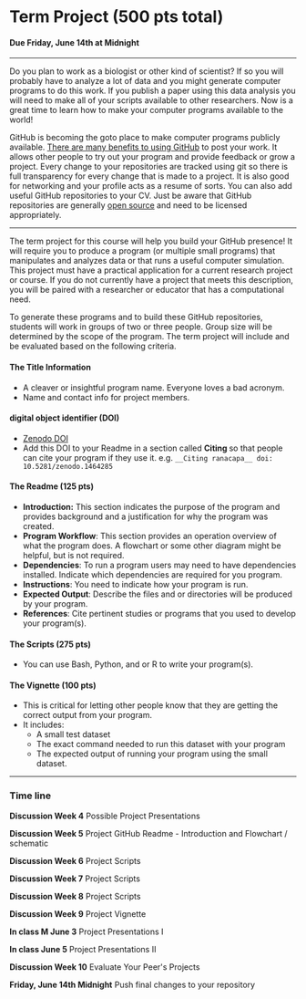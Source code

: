 # Term Project (500 pts total)
#### __Due Friday, June 14th at Midnight__

___

Do you plan to work as a biologist or other kind of scientist?  If so you will probably have to analyze a lot of data and you might generate computer programs to do this work. If you publish a paper using this data analysis you will need to make all of your scripts available to other researchers. Now is a great time to learn how to make your computer programs available to the world!

GitHub is becoming the goto place to make computer programs publicly available.  [There are many benefits to using GitHub](https://www.thebalancecareers.com/what-is-github-and-why-should-i-use-it-2071946) to post your work. It allows other people to try out your program and provide feedback or grow a project. Every change to your repositories are tracked using git so there is full transparency for every change that is made to a project. It is also good for networking and your profile acts as a resume of sorts. You can also add useful GitHub repositories to your CV. Just be aware that GitHub repositories are generally [open source](https://help.github.com/en/articles/licensing-a-repository) and need to be licensed appropriately.

---

The term project for this course will help you build your GitHub presence! It will require you to produce a program (or multiple small programs) that manipulates and analyzes data or that runs a useful computer simulation. This project must have a practical application for a current research project or course. If you do not currently have a project that meets this description, you will be paired with a researcher or educator that has a computational need.

To generate these programs and to build these GitHub repositories, students will work in groups of two or three people.  Group size will be determined by the scope of the program. The term project will include and be evaluated based on the following criteria.

#### The Title Information
  * A cleaver or insightful program name.  Everyone loves a bad acronym.  
  * Name and contact info for project members.

#### digital object identifier (DOI)
  * [Zenodo DOI](https://zenodo.org/deposit/new)
  * Add this DOI to your Readme in a section called __Citing <your program name>__ so that people can cite your program if they use it.
  e.g.
  `
    __Citing ranacapa__
    doi: 10.5281/zenodo.1464285
  `

#### The Readme (125 pts)
  * __Introduction:__ This section indicates the purpose of the program and provides background and a justification for why the program was created.
  * __Program Workflow__:  This section provides an operation overview of what the program does.  A flowchart or some other diagram might be helpful, but is not required.
  * __Dependencies__:  To run a program users may need to have dependencies installed.  Indicate which dependencies are required for you program.
  * __Instructions__:  You need to indicate how your program is run.
  * __Expected Output__: Describe the files and or directories will be produced by your program.
  * __References__: Cite pertinent studies or programs that you used to develop your program(s).


#### The Scripts (275 pts)

  * You can use Bash, Python, and or R to write your program(s).


#### The Vignette (100 pts)
  * This is critical for letting other people know that they are getting the correct output from your program.
  * It includes:
    * A small test dataset
    * The exact command needed to run this dataset with your program
    * The expected output of running your program using the small dataset.

---
### Time line

__Discussion Week 4__	Possible Project Presentations

__Discussion Week 5__	Project GitHub Readme - Introduction and Flowchart / schematic

__Discussion Week 6__	Project Scripts

__Discussion Week 7__	Project Scripts

__Discussion Week 8__	Project Scripts

__Discussion Week 9__	Project Vignette

__In class M June 3__	Project Presentations I

__In class June 5__	Project Presentations II

__Discussion Week 10__	Evaluate Your Peer's Projects

__Friday, June 14th  Midnight__ Push final changes to your repository
